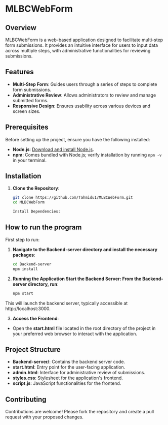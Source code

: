 # MLBCWebForm

## Overview

MLBCWebForm is a web-based application designed to facilitate multi-step form submissions. It provides an intuitive interface for users to input data across multiple steps, with administrative functionalities for reviewing submissions.

## Features

- **Multi-Step Form**: Guides users through a series of steps to complete form submissions.
- **Administrative Review**: Allows administrators to review and manage submitted forms.
- **Responsive Design**: Ensures usability across various devices and screen sizes.

## Prerequisites

Before setting up the project, ensure you have the following installed:

- **Node.js**: [Download and install Node.js](https://nodejs.org/).
- **npm**: Comes bundled with Node.js; verify installation by running `npm -v` in your terminal.

## Installation

1. **Clone the Repository**:

   ```bash
   git clone https://github.com/Tahmidu1/MLBCWebForm.git
   cd MLBCWebForm

   Install Dependencies:

## How to run the program

First step to run:
1. **Navigate to the Backend-server directory and install the necessary packages**:

   ```bash
   cd Backend-server
   npm install

2. **Running the Application
Start the Backend Server:
From the Backend-server directory, run**:

   ```bash
   npm start
   
This will launch the backend server, typically accessible at http://localhost:3000.

3. **Access the Frontend**:
- Open the **start.html** file located in the root directory of the project in your preferred web browser to interact with the application.


## Project Structure
- **Backend-server/**: Contains the backend server code.
- **start.html**: Entry point for the user-facing application.
- **admin.html**: Interface for administrative review of submissions.
- **styles.css**: Stylesheet for the application's frontend.
- **script.js**: JavaScript functionalities for the frontend.

## Contributing
Contributions are welcome! Please fork the repository and create a pull request with your proposed changes.

